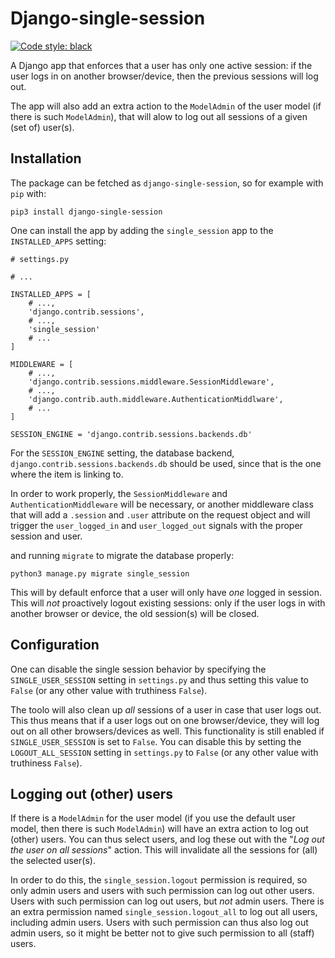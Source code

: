 # Django-single-session

[![Code style: black](https://img.shields.io/badge/code%20style-black-000000.svg)](https://github.com/psf/black)

A Django app that enforces that a user has only one active session: if the user logs in on another browser/device, then the previous sessions will log out.

The app will also add an extra action to the `ModelAdmin` of the user model (if there is such `ModelAdmin`), that will alow to log out all sessions of a given (set of) user(s).

## Installation

The package can be fetched as `django-single-session`, so for example with `pip` with:

```shell
pip3 install django-single-session
```

One can install the app by adding the `single_session` app to the `INSTALLED_APPS` setting:

```python3
# settings.py

# ...

INSTALLED_APPS = [
    # ...,
    'django.contrib.sessions',
    # ...,
    'single_session'
    # ...
]

MIDDLEWARE = [
    # ...,
    'django.contrib.sessions.middleware.SessionMiddleware',
    # ...,
    'django.contrib.auth.middleware.AuthenticationMiddlware',
    # ...
]

SESSION_ENGINE = 'django.contrib.sessions.backends.db'
```

For the `SESSION_ENGINE` setting, the database backend, `django.contrib.sessions.backends.db` should be used, since that is the one where the item is linking to.

In order to work properly, the `SessionMiddleware` and `AuthenticationMiddleware` will be necessary, or another middleware class that will add a `.session` and `.user` attribute on the
request object and will trigger the `user_logged_in` and `user_logged_out` signals with the proper session and user.

and running `migrate` to migrate the database properly:

```shell
python3 manage.py migrate single_session
```

This will by default enforce that a user will only have *one* logged in session. This will *not* proactively logout existing sessions: only if the user logs in with another browser or device,
the old session(s) will be closed.

## Configuration

One can disable the single session behavior by specifying the `SINGLE_USER_SESSION` setting in `settings.py` and thus setting this value to `False` (or any other value with truthiness `False`).

The toolo will also clean up *all* sessions of a user in case that user logs out. This thus means that if a user logs out on one browser/device, they will log out on all other browsers/devices as well. This functionality is still enabled if `SINGLE_USER_SESSION` is set to `False`. You can disable this by setting the `LOGOUT_ALL_SESSION` setting in `settings.py` to `False` (or any other value with truthiness `False`).

## Logging out (other) users

If there is a `ModelAdmin` for the user model (if you use the default user model, then there is such `ModelAdmin`) will have an extra action to log out (other) users. You can thus select users,
and log these out with the "*Log out the user on all sessions*" action. This will invalidate all the sessions for (all) the selected user(s).

In order to do this, the `single_session.logout` permission is required, so only admin users and users with such permission can log out other users. Users with such permission can log out users, but
*not* admin users. There is an extra permission named `single_session.logout_all` to log out all users, including admin users. Users with such permission can thus also log out admin users, so it
might be better not to give such permission to all (staff) users.

